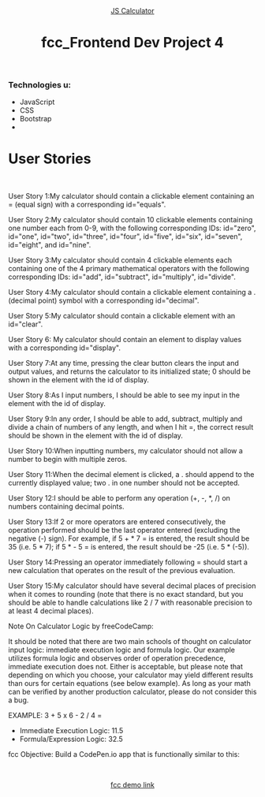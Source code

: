 <div align="center"><a href="https://js-calculator-koushik.netlify.app/" target="_blank">JS Calculator</a></div>
<h1 align="center">fcc_Frontend Dev Project 4</h1><br>
<h3 align="left">Technologies u:</h3>
<ul>
<li>JavaScript</li>
<li>CSS</li>
<li>Bootstrap</li>
<li></li>
</ul>
<h1 align="left">User Stories</h1> <br>

<p>User Story 1:My calculator should contain a clickable element containing an = (equal sign) with a corresponding id="equals".</p>
<p>User Story 2:My calculator should contain 10 clickable elements containing one number each from 0-9, with the following corresponding IDs: id="zero", id="one", id="two", id="three", id="four", id="five", id="six", id="seven", id="eight", and id="nine".</p>
<p>User Story 3:My calculator should contain 4 clickable elements each containing one of the 4 primary mathematical operators with the following corresponding IDs: id="add", id="subtract", id="multiply", id="divide".</p>
<p>User Story 4:My calculator should contain a clickable element containing a . (decimal point) symbol with a corresponding id="decimal".</p>
<p>User Story 5:My calculator should contain a clickable element with an id="clear".</p>
<p>User Story 6: My calculator should contain an element to display values with a corresponding id="display".</p>
<p>User Story 7:At any time, pressing the clear button clears the input and output values, and returns the calculator to its initialized state; 0 should be shown in the element with the id of display.</p>
<p>User Story 8:As I input numbers, I should be able to see my input in the element with the id of display.</p>
<p>User Story 9:In any order, I should be able to add, subtract, multiply and divide a chain of numbers of any length, and when I hit =, the correct result should be shown in the element with the id of display.</p>
<p>User Story 10:When inputting numbers, my calculator should not allow a number to begin with multiple zeros.</p>
<p>User Story 11:When the decimal element is clicked, a . should append to the currently displayed value; two . in one number should not be accepted.</p>
<p>User Story 12:I should be able to perform any operation (+, -, *, /) on numbers containing decimal points.</p>
<p>User Story 13:If 2 or more operators are entered consecutively, the operation performed should be the last operator entered (excluding the negative (-) sign). For example, if 5 + * 7 = is entered, the result should be 35 (i.e. 5 * 7); if 5 * - 5 = is entered, the result should be -25 (i.e. 5 * (-5)).</p>
<p>User Story 14:Pressing an operator immediately following = should start a new calculation that operates on the result of the previous evaluation.</p>
<p>User Story 15:My calculator should have several decimal places of precision when it comes to rounding (note that there is no exact standard, but you should be able to handle calculations like 2 / 7 with reasonable precision to at least 4 decimal places).</p>
<p align="left">Note On Calculator Logic by freeCodeCamp:<p>
<p align="left">It should be noted that there are two main schools of thought on calculator input logic: immediate execution logic and formula logic. Our example utilizes formula logic and observes order of operation precedence, immediate execution does not. Either is acceptable, but please note that depending on which you choose, your calculator may yield different results than ours for certain equations (see below example). As long as your math can be verified by another production calculator, please do not consider this a bug.</p>
<p align="left">EXAMPLE: 3 + 5 x 6 - 2 / 4 = </p>

<ul>
<li>Immediate Execution Logic: 11.5</li>
<li>Formula/Expression Logic: 32.5</li>
</ul>
<p align="left">fcc Objective: Build a CodePen.io app that is functionally similar to this: </p><br>
<p align="center"><a href="https://codepen.io/freeCodeCamp/full/wgGVVX" target="_blank">fcc demo link</a></p>